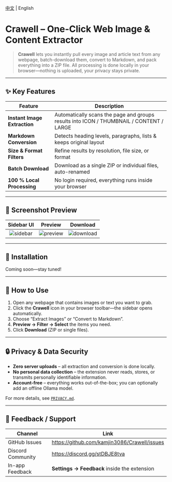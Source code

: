 [中文](README_ZH.md) | English

# Crawell – One-Click Web Image & Content Extractor

> **Crawell** lets you instantly pull every image and article text from any webpage, batch-download them, convert to Markdown, and pack everything into a ZIP file. All processing is done locally in your browser—nothing is uploaded, your privacy stays private.

---

## ✨ Key Features
| Feature | Description |
| --- | --- |
| **Instant Image Extraction** | Automatically scans the page and groups results into ICON / THUMBNAIL / CONTENT / LARGE |
| **Markdown Conversion** | Detects heading levels, paragraphs, lists & keeps original layout |
| **Size & Format Filters** | Refine results by resolution, file size, or format |
| **Batch Download** | Download as a single ZIP or individual files, auto-renamed |
| **100 % Local Processing** | No login required, everything runs inside your browser |

---

## 📸 Screenshot Preview  

| Sidebar UI | Preview | Download |
| :--: | :--: | :--: |
| ![sidebar](docs/assets/sidebar.png) | ![preview](docs/assets/image.png) | ![download](docs/assets/download.png) |

---

## 🚀 Installation  
Coming soon—stay tuned!

---

## 📝 How to Use
1. Open any webpage that contains images or text you want to grab.  
2. Click the **Crawell** icon in your browser toolbar—the sidebar opens automatically.  
3. Choose “Extract Images” or “Convert to Markdown”.  
4. **Preview → Filter → Select** the items you need.  
5. Click **Download** (ZIP or single files).

---

## 🔒 Privacy & Data Security
* **Zero server uploads** – all extraction and conversion is done locally.  
* **No personal data collection** – the extension never reads, stores, or transmits personally identifiable information.  
* **Account-free** – everything works out-of-the-box; you can optionally add an offline Ollama model.  

For more details, see [`PRIVACY.md`](PRIVACY.md).

---

## 💬 Feedback / Support
| Channel | Link |
| --- | --- |
| GitHub Issues | <https://github.com/kamjin3086/Crawell/issues> |
| Discord Community | <https://discord.gg/stDBJE8tva> |
| In-app Feedback | **Settings → Feedback** inside the extension |

